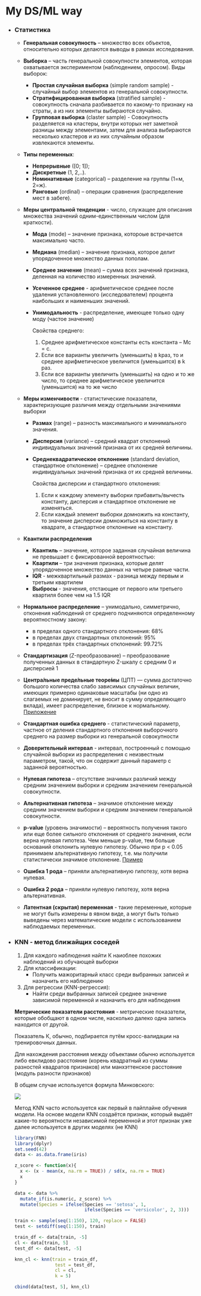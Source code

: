 # My DS/ML way

- ### **Статистика**
	- **Генеральная совокупность** – множество всех объектов, относительно которых делаются выводы в рамках исследования.

	- **Выборка** – часть генеральной совокупности элементов, которая охватывается экспериментом (наблюдением, опросом).
		Виды выборок:
		- **Простая случайная выборка** (simple random sample) - случайный выбор элементов из генеральной совокупности.
		- **Стратифицированная выборка** (stratified sample) - совокупность сначала разбивается по какому-то признаку на страты, а из них элементы выбираются случайно.
		- **Групповая выборка** (claster sample) - Совокупность разделяется на кластеры, внутри которых нет заметной разницы между элементами, затем для анализа выбираются несколько кластеров и из них случайным образом извлекаются элементы.

	- **Типы переменных**:
		- **Непрерывные** ([0; 1]);
		- **Дискретные** (1, 2,..).
		- **Номинативные** (categorical) – разделение на группы (1=м, 2=ж).
		- **Ранговые** (ordinal) – операции сравнения (распределение мест в забеге).

	- **Меры центральной тенденции** - число, служащее для описания множества значений одним-единственным числом (для краткости).
		- **Мода** (mode) – значение признака, котороые встречается максимально часто.
		- **Медиана** (median) – значение признака, которое делит упорядоченное множество данных пополам.
		- **Среднее значение** (mean) – сумма всех значений признака, деленная на количество измеренных значений.
		- **Усеченное среднее** - арифметическое среднее после удаления установленного (исследователем) процента наибольших и наименьших значений.
		- **Унимодальность** - распределение, имеющее только одну моду (частое значение)

		    Свойства среднего:
		    1. Среднее арифметическое константы есть константа – Мс = с.
			2. Если все варианты увеличить (уменьшить) в kраз, то и среднее арифметическое увеличится (уменьшится) в k раз.
			3. Если все варианты увеличить (уменьшить) на одно и то же число, то среднее арифметическое увеличится (уменьшится) на то же число

	- **Меры изменчивости** - статистические показатели, характеризующие различия между отдельными значениями выборки
		- **Размах** (range) – разность максимального и минимального значения.
		- **Дисперсия** (variance) – средний квадрат отклонений индивидуальных значений признака от их средней величины.
		- **Среднеквадратическое отклонение** (standard deviation, стандартное отклонение) – среднее отклонение индивидуальных значений признака от их средней величины.

		    Свойства дисперсии и стандартного отклонения:
			1. Если к каждому элементу выборки прибавить/вычесть константу, дисперсия и стандартное отклонение не изменяться.
			2. Если каждый элемент выборки домножить на константу, то значение дисперсии домножиться на константу в квадрате, а стандартное отклонение на константу.

	- **Квантили распределения**
		- **Квантиль** – значение, которое заданная случайная величина не превышает с фиксированной вероятностью:
		- **Квартили** – три значения признака, которые делят упорядоченное множество данных на четыре равные части.
		- **IQR** - межквартильный размах - разница между первым и третьим квартилем
		- **Выбросы** - значения, отстающие от первого или третьего квартиля более чем на 1.5 IQR

	- **Нормальное распределение** – унимодально, симметрично, отконения наблюдений от среднего подчиняются определенному вероятностному закону:
		- в пределах одного стандартного отклонения: 68%
		- в пределах двух стандартных отклонений: 95%
		- в пределах трёх стандартных отклонений: 99.72%

	- **Стандартизация** (Z-преобразование) – преобразование полученных данных в стандартную Z-шкалу с средним 0 и дисперсией 1

	- **Центра́льные преде́льные теоре́мы** (ЦПТ) — сумма достаточно большого количества слабо зависимых случайных величин, имеющих примерно одинаковые масштабы (ни одно из слагаемых не доминирует, не вносит в сумму определяющего вклада), имеет распределение, близкое к нормальному. [Приложение](https://gallery.shinyapps.io/CLT_mean/)

	- **Стандартная ошибка среднего** - статистический параметр, частное от деления стандартного отклонения выборочного среднего на размер выборки из генеральной совокупности

	- **Доверительный интервал** - интервал, построенный с помощью случайной выборки из распределения с неизвестным параметром, такой, что он содержит данный параметр с заданной вероятностью.

	- **Нулевая гипотеза**  – отсутствие значимых различий между средним значением выборки и средним значением генеральной совокупности.
	- **Альтернативная гипотеза** – значимое отклонение между средним значением выборки и средним значением генеральной совокупности.
	- **p-value** (уровень значимости) – вероятность получения такого или еще более сильного отклонения от среднего значения, если верна нулевая гипотеза. Чем меньше p-value, тем больше оснований отклонить нулевую гипотезу. Обычно при p < 0.05 принимаем альтернативную гипотезу, т.е. мы получили статистически значимое отклонение. [Пример](https://gallery.shinyapps.io/dist_calc/)
	- **Ошибка 1 рода** – приняли альтернативную гипотезу, хотя верна нулевая.
	- **Ошибка 2 рода** – приняли нулевую гипотезу, хотя верна альтернативная.
	
	- **Латентная (скрытая) переменная** - такие переменные, которые не могут быть измерены в явном виде, а могут быть только выведены через математические модели с использованием наблюдаемых переменных.

- ### **KNN - метод ближайщих соседей**

	1. Для каждого наблюдения найти К наиоблее похожих наблюдений из обучающей выборки
	2. Для классификации:
		- Получить мажоритарный класс среди выбранных записей и назначить его наблюдению
	3. Для регрессии (KNN-регрессия):
		- Найти среди выбранных записей среднее значение зависимой переменной и назначить его для наблюдения

	**Метрические показатели расстояния** - метрические показатели, которые обобщают в одном числе, насколько далеко одна запись находится от другой.

	Показатель К, обычно, подбирается путём кросс-валидации на тренировочных данных.

	Для нахождения расстояния между объектами обычно используется либо евклидово расстояние (корень квадратный из суммы разностей квадратов признаков) или манхэттенское расстояние (модуль разности признаков)


	В общем случае используется формула Минковского:
	
	<img src = "https://render.githubusercontent.com/render/math?math=\rho(x,%20y)%20=%20(\sum^n_{i=1}%20\left|x_i%20-%20y_i\right|^p)^{1/p}">

	Метод KNN часто используется как первый в пайплайне обучения модели. На основе модели KNN создаётся признак, который выдаёт какие-то вероятности независимой переменной и этот признак уже далее используется в других моделях (не KNN)

	```r
	library(FNN)
	library(dplyr)
	set.seed(42)
	data <- as.data.frame(iris)
	
	z_score <- function(x){
	  x <- (x - mean(x, na.rm = TRUE)) / sd(x, na.rm = TRUE)
	  x
	}

	data <- data %>% 
	  mutate_if(is.numeric, z_score) %>% 
	  mutate(Species = ifelse(Species == 'setosa', 1, 
	                          ifelse(Species == 'versicolor', 2, 3)))

	train <- sample(seq(1:150), 120, replace = FALSE)
	test <- setdiff(seq(1:150), train)

	train_df <- data[train, -5]
	cl <- data[train, 5]
	test_df <- data[test, -5]

	knn_cl <- knn(train = train_df,
	               test = test_df,
	               cl = cl,
	               k = 5)

	cbind(data[test, 5], knn_cl)
	```
